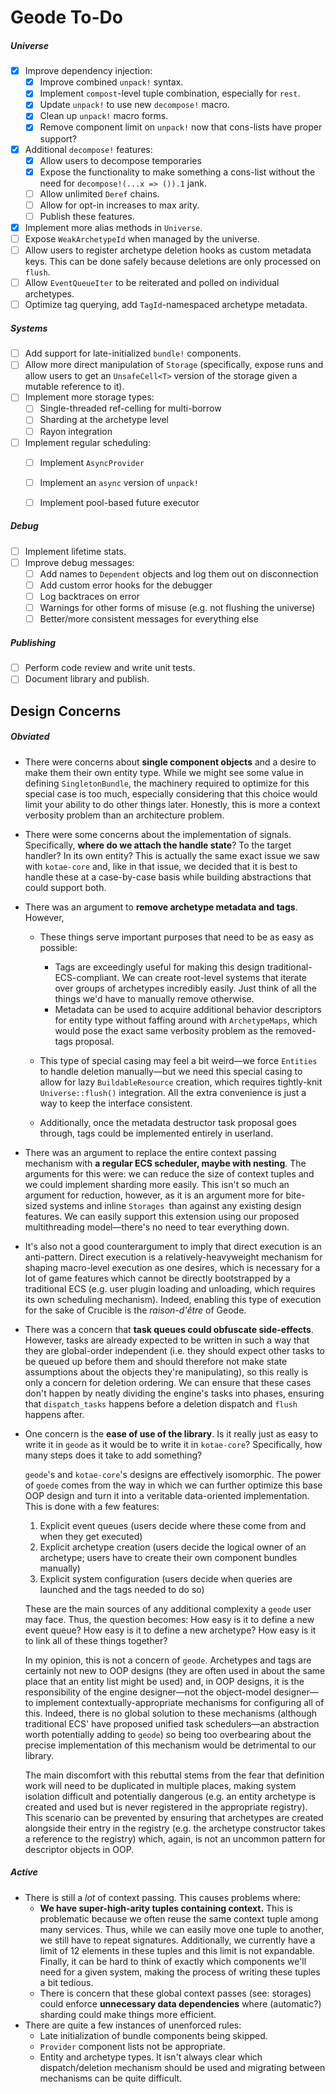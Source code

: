 # Geode To-Do

##### Universe

- [x] Improve dependency injection:
  - [x] Improve combined `unpack!` syntax.
  - [x] Implement `compost`-level tuple combination, especially for `rest`.
  - [x] Update `unpack!` to use new `decompose!` macro.
  - [x] Clean up `unpack!` macro forms.
  - [x] Remove component limit on `unpack!` now that cons-lists have proper support?
- [x] Additional `decompose!` features:
  - [x] Allow users to decompose temporaries
  - [x] Expose the functionality to make something a cons-list without the need for `decompose!(...x => ()).1` jank.
  - [ ] Allow unlimited `Deref` chains.
  - [ ] Allow for opt-in increases to max arity.
  - [ ] Publish these features.
- [x] Implement more alias methods in `Universe`.
- [ ] Expose `WeakArchetypeId` when managed by the universe.
- [ ] Allow users to register archetype deletion hooks as custom metadata keys. This can be done safely because deletions are only processed on `flush`.
- [ ] Allow `EventQueueIter` to be reiterated and polled on individual archetypes.
- [ ] Optimize tag querying, add `TagId`-namespaced archetype metadata.

##### Systems

- [ ] Add support for late-initialized `bundle!` components.
- [ ] Allow more direct manipulation of `Storage` (specifically, expose runs and allow users to get an `UnsafeCell<T>` version of the storage given a mutable reference to it).
- [ ] Implement more storage types:
  - [ ] Single-threaded ref-celling for multi-borrow
  - [ ] Sharding at the archetype level
  - [ ] Rayon integration
- [ ] Implement regular scheduling:
  - [ ] Implement `AsyncProvider`
  - [ ] Implement an `async` version of `unpack!`
  - [ ] Implement pool-based future executor


##### Debug

- [ ] Implement lifetime stats.
- [ ] Improve debug messages:
  - [ ] Add names to `Dependent` objects and log them out on disconnection
  - [ ] Add custom error hooks for the debugger
  - [ ] Log backtraces on error
  - [ ] Warnings for other forms of misuse (e.g. not flushing the universe)
  - [ ] Better/more consistent messages for everything else

##### Publishing

- [ ] Perform code review and write unit tests.
- [ ] Document library and publish.

## Design Concerns

##### Obviated

- There were concerns about **single component objects** and a desire to make them their own entity type. While we might see some value in defining `SingletonBundle`, the machinery required to optimize for this special case is too much, especially considering that this choice would limit your ability to do other things later. Honestly, this is more a context verbosity problem than an architecture problem.
- There were some concerns about the implementation of signals. Specifically, **where do we attach the handle state**? To the target handler? In its own entity? This is actually the same exact issue we saw with `kotae-core` and, like in that issue, we decided that it is best to handle these at a case-by-case basis while building abstractions that could support both.
- There was an argument to **remove archetype metadata and tags**. However,
  - These things serve important purposes that need to be as easy as possible:
    - Tags are exceedingly useful for making this design traditional-ECS-compliant. We can create root-level systems that iterate over groups of archetypes incredibly easily. Just think of all the things we'd have to manually remove otherwise.
    - Metadata can be used to acquire additional behavior descriptors for entity type without faffing around with `ArchetypeMaps`, which would pose the exact same verbosity problem as the removed-tags proposal.

  - This type of special casing may feel a bit weird—we force `Entities` to handle deletion manually—but we need this special casing to allow for lazy `BuildableResource` creation, which requires tightly-knit `Universe::flush()` integration. All the extra convenience is just a way to keep the interface consistent.
  - Additionally, once the metadata destructor task proposal goes through, tags could be implemented entirely in userland.
-  There was an argument to replace the entire context passing mechanism with **a regular ECS scheduler, maybe with nesting**. The arguments for this were: we can reduce the size of context tuples and we could implement sharding more easily. This isn't so much an argument for reduction, however, as it is an argument more for bite-sized systems and inline `Storages `than against any existing design features. We can easily support this extension using our proposed multithreading model—there's no need to tear everything down.
  - It's also not a good counterargument to imply that direct execution is an anti-pattern. Direct execution is a relatively-heavyweight mechanism for shaping macro-level execution as one desires, which is necessary for a lot of game features which cannot be directly bootstrapped by a traditional ECS (e.g. user plugin loading and unloading, which requires its own scheduling mechanism). Indeed, enabling this type of execution for the sake of Crucible is the *raison-d'être* of Geode.

- There was a concern that **task queues could obfuscate side-effects**. However, tasks are already expected to be written in such a way that they are global-order independent (i.e. they should expect other tasks to be queued up before them and should therefore not make state assumptions about the objects they're manipulating), so this really is only a concern for deletion ordering. We can ensure that these cases don't happen by neatly dividing the engine's tasks into phases, ensuring that `dispatch_tasks` happens before a deletion dispatch and `flush` happens after.

- One concern is the **ease of use of the library**. Is it really just as easy to write it in `geode` as it would be to write it in `kotae-core`? Specifically, how many steps does it take to add something?

  `geode`'s and `kotae-core`'s designs are effectively isomorphic. The power of `goede` comes from the way in which we can further optimize this base OOP design and turn it into a veritable data-oriented implementation. This is done with a few features:

  1. Explicit event queues (users decide where these come from and when they get executed)
  2. Explicit archetype creation (users decide the logical owner of an archetype; users have to create their own component bundles manually)
  3. Explicit system configuration (users decide when queries are launched and the tags needed to do so)

  These are the main sources of any additional complexity a `geode` user may face. Thus, the question becomes: How easy is it to define a new event queue? How easy is it to define a new archetype? How easy is it to link all of these things together?

  In my opinion, this is not a concern of `geode`. Archetypes and tags are certainly not new to OOP designs (they are often used in about the same place that an entity list might be used) and, in OOP designs, it is the responsibility of the engine designer—not the object-model designer—to implement contextually-appropriate mechanisms for configuring all of this. Indeed, there is no global solution to these mechanisms (although traditional ECS' have proposed unified task schedulers—an abstraction worth potentially adding to `geode`) so being too overbearing about the precise implementation of this mechanism would be detrimental to our library.

  The main discomfort with this rebuttal stems from the fear that definition work will need to be duplicated in multiple places, making system isolation difficult and potentially dangerous (e.g. an entity archetype is created and used but is never registered in the appropriate registry). This scenario can be prevented by ensuring that archetypes are created alongside their entry in the registry (e.g. the archetype constructor takes a reference to the registry) which, again, is not an uncommon pattern for descriptor objects in OOP.


##### Active

- There is still a *lot* of context passing. This causes problems where:
  - **We have super-high-arity tuples containing context.** This is problematic because we often reuse the same context tuple among many services. Thus, while we can easily move one tuple to another, we still have to repeat signatures. Additionally, we currently have a limit of 12 elements in these tuples and this limit is not expandable. Finally, it can be hard to think of exactly which components we'll need for a given system, making the process of writing these tuples a bit tedious.
  - There is concern that these global context passes (see: storages) could enforce **unnecessary data dependencies** where (automatic?) sharding could make things more efficient.
- There are quite a few instances of unenforced rules:
  - Late initialization of bundle components being skipped.
  - `Provider` component lists not be appropriate.
  - Entity and archetype types. It isn't always clear which dispatch/deletion mechanism should be used and migrating between mechanisms can be quite difficult.

